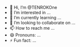 - 👋 Hi, I’m @TENROKOne
- 👀 I’m interested in ...
- 🌱 I’m currently learning ...
- 💞️ I’m looking to collaborate on ...
- 📫 How to reach me ...
- 😄 Pronouns: ...
- ⚡ Fun fact: ...

<!---
TENROKOne/TENROKOne is a ✨ special ✨ repository because its `README.md` (this file) appears on your GitHub profile.
You can click the Preview link to take a look at your changes.
--->
